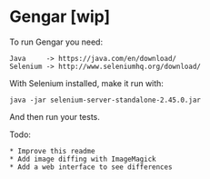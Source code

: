# Gengar [wip]

To run Gengar you need:

	Java     -> https://java.com/en/download/
	Selenium -> http://www.seleniumhq.org/download/

With Selenium installed, make it run with:

	java -jar selenium-server-standalone-2.45.0.jar

And then run your tests.

Todo:
	
	* Improve this readme
	* Add image diffing with ImageMagick
	* Add a web interface to see differences

